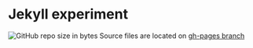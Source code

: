 # Jekyll experiment
![GitHub repo size in bytes](https://img.shields.io/github/repo-size/AaronszXia/blog.svg)
Source files are located on [gh-pages branch](https://github.com/AaronszXia/blog/tree/gh-pages "gh-pages branch")
